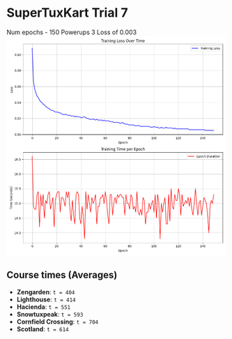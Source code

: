 # SuperTuxKart Trial 7

Num epochs - 150
Powerups 3
Loss of 0.003
![alt text](training_metrics.png)

## Course times (Averages)
- **Zengarden**: `t = 404`  
- **Lighthouse**: `t = 414`  
- **Hacienda**: `t = 551`  
- **Snowtuxpeak**: `t = 593`  
- **Cornfield Crossing**: `t = 704`  
- **Scotland**: `t = 614`  

